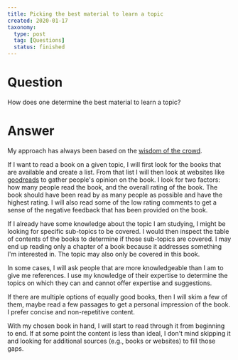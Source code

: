 ```yaml
---
title: Picking the best material to learn a topic
created: 2020-01-17
taxonomy:
  type: post
  tag: [Questions]
  status: finished
---
```


# Question
How does one determine the best material to learn a topic?

# Answer
My approach has always been based on the [wisdom of the crowd](https://en.wikipedia.org/wiki/Wisdom_of_the_crowd).

If I want to read a book on a given topic, I will first look for the books that are available and create a list. From that list I will then look at websites like [goodreads](https://www.goodreads.com/) to gather people's opinion on the book. I look for two factors: how many people read the book, and the overall rating of the book. The book should have been read by as many people as possible and have the highest rating. I will also read some of the low rating comments to get a sense of the negative feedback that has been provided on the book.

If I already have some knowledge about the topic I am studying, I might be looking for specific sub-topics to be covered. I would then inspect the table of contents of the books to determine if those sub-topics are covered. I may end up reading only a chapter of a book because it addresses something I'm interested in. The topic may also only be covered in this book.

In some cases, I will ask people that are more knowledgeable than I am to give me references. I use my knowledge of their expertise to determine the topics on which they can and cannot offer expertise and suggestions.

If there are multiple options of equally good books, then I will skim a few of them, maybe read a few passages to get a personal impression of the book. I prefer concise and non-repetitive content.

With my chosen book in hand, I will start to read through it from beginning to end. If at some point the content is less than ideal, I don't mind skipping it and looking for additional sources (e.g., books or websites) to fill those gaps.
